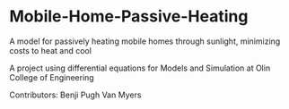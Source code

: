 # Mobile-Home-Passive-Heating
A model for passively heating mobile homes through sunlight, minimizing costs to heat and cool

A project using differential equations for Models and Simulation at Olin College of Engineering

Contributors:
Benji Pugh
Van Myers
